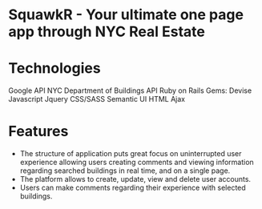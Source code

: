 # SquawkR - Your ultimate one page app through NYC Real Estate 

# Technologies
Google API
NYC Department of Buildings API
Ruby on Rails
Gems: Devise
Javascript
Jquery
CSS/SASS
Semantic UI
HTML
Ajax

# Features
* The structure of application puts great focus on uninterrupted user experience allowing users creating comments and viewing information regarding searched buildings in real time, and on a single page. 
* The platform allows to create, update, view and delete user accounts.
* Users can make comments regarding their experience with selected buildings.
